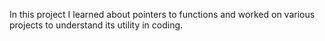 In this project I learned about pointers to functions and worked on various projects to understand its utility in coding.
